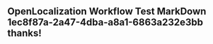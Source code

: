 <properties
ms.topic="hero-topic"
ms.test1="hero-topic"
ms.test2="test"/>

## OpenLocalization Workflow Test MarkDown 1ec8f87a-2a47-4dba-a8a1-6863a232e3bb thanks!
